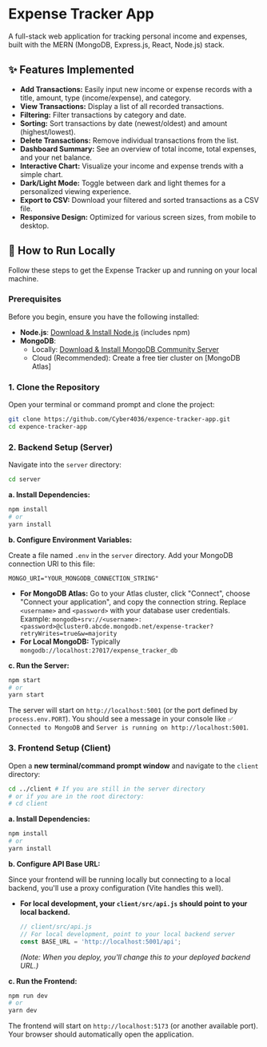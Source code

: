 # Expense Tracker App

A full-stack web application for tracking personal income and expenses, built with the MERN (MongoDB, Express.js, React, Node.js) stack.

## ✨ Features Implemented

  * **Add Transactions:** Easily input new income or expense records with a title, amount, type (income/expense), and category.
  * **View Transactions:** Display a list of all recorded transactions.
  * **Filtering:** Filter transactions by category and date.
  * **Sorting:** Sort transactions by date (newest/oldest) and amount (highest/lowest).
  * **Delete Transactions:** Remove individual transactions from the list.
  * **Dashboard Summary:** See an overview of total income, total expenses, and your net balance.
  * **Interactive Chart:** Visualize your income and expense trends with a simple chart.
  * **Dark/Light Mode:** Toggle between dark and light themes for a personalized viewing experience.
  * **Export to CSV:** Download your filtered and sorted transactions as a CSV file.
  * **Responsive Design:** Optimized for various screen sizes, from mobile to desktop.

## 🚀 How to Run Locally

Follow these steps to get the Expense Tracker up and running on your local machine.

### Prerequisites

Before you begin, ensure you have the following installed:

  * **Node.js**: [Download & Install Node.js](https://nodejs.org/) (includes npm)
  * **MongoDB**:
      * Locally: [Download & Install MongoDB Community Server](https://www.mongodb.com/try/download/community)
      * Cloud (Recommended): Create a free tier cluster on [MongoDB Atlas]

### 1\. Clone the Repository

Open your terminal or command prompt and clone the project:

```bash
git clone https://github.com/Cyber4036/expence-tracker-app.git
cd expence-tracker-app
```

### 2\. Backend Setup (Server)

Navigate into the `server` directory:

```bash
cd server
```

**a. Install Dependencies:**

```bash
npm install
# or
yarn install
```

**b. Configure Environment Variables:**

Create a file named `.env` in the `server` directory.
Add your MongoDB connection URI to this file:

```dotenv
MONGO_URI="YOUR_MONGODB_CONNECTION_STRING"
```

  * **For MongoDB Atlas:** Go to your Atlas cluster, click "Connect", choose "Connect your application", and copy the connection string. Replace `<username>` and `<password>` with your database user credentials. Example: `mongodb+srv://<username>:<password>@cluster0.abcde.mongodb.net/expense-tracker?retryWrites=true&w=majority`
  * **For Local MongoDB:** Typically `mongodb://localhost:27017/expense_tracker_db`

**c. Run the Server:**

```bash
npm start
# or
yarn start
```

The server will start on `http://localhost:5001` (or the port defined by `process.env.PORT`). You should see a message in your console like `✅ Connected to MongoDB` and `Server is running on http://localhost:5001`.

### 3\. Frontend Setup (Client)

Open a **new terminal/command prompt window** and navigate to the `client` directory:

```bash
cd ../client # If you are still in the server directory
# or if you are in the root directory:
# cd client
```

**a. Install Dependencies:**

```bash
npm install
# or
yarn install
```

**b. Configure API Base URL:**

Since your frontend will be running locally but connecting to a local backend, you'll use a proxy configuration (Vite handles this well).

  * **For local development, your `client/src/api.js` should point to your local backend.**
    ```javascript
    // client/src/api.js
    // For local development, point to your local backend server
    const BASE_URL = 'http://localhost:5001/api';
    ```
    *(Note: When you deploy, you'll change this to your deployed backend URL.)*

**c. Run the Frontend:**

```bash
npm run dev
# or
yarn dev
```

The frontend will start on `http://localhost:5173` (or another available port). Your browser should automatically open the application.

